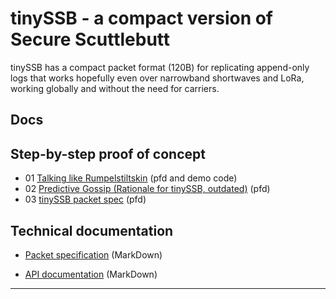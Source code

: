 # tinySSB - a compact version of Secure Scuttlebutt

tinySSB has a compact packet format (120B) for replicating append-only
logs that works hopefully even over narrowband shortwaves and LoRa,
working globally and without the need for carriers.

## Docs

## Step-by-step proof of concept

- 01 [Talking like Rumpelstiltskin](doc/01-rumpelstiltskin) (pfd and demo code)
- 02 [Predictive Gossip (Rationale for tinySSB, outdated)](doc/02-predictive-gossip) (pfd)
- 03 [tinySSB packet spec](doc/03-packet-spec) (pfd)

## Technical documentation

- [Packet specification](doc/low-level-concepts.md) (MarkDown)

- [API documentation](doc/API-documentation.md) (MarkDown)
---
